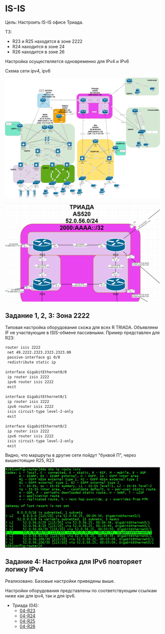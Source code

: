 # IS-IS #

Цель: Настроить IS-IS офисе Триада.

ТЗ:
- R23 и R25 находятся в зоне 2222
- R24 находится в зоне 24
- R26 находится в зоне 26

Настройка осуществляется одновременно для IPv4 и IPv6

Cхема сети ipv4, ipv6

![](/LECTURES/MODULE02/Lecture10/pictures/31.jpg)

![](/LECTURES/MODULE02/Lecture17/pictures/40.jpg)

##  Задание 1, 2, 3: Зона 2222

Типовая настройка оборудования схожа для всех R TRIADA. Объявляем IF не участвующие в ISIS-обмене пассивными. Пример представлен для R23: 

```
router isis 2222
 net 49.2222.2323.2323.2323.00
 passive-interface gi 0/0
 redistribute static ip

interface GigabitEthernet0/0
 ip router isis 2222
 ipv6 router isis 2222
 exit

interface GigabitEthernet0/1
 ip router isis 2222
 ipv6 router isis 2222
 isis circuit-type level-2-only
 exit

interface GigabitEthernet0/2
 ip router isis 2222
 ipv6 router isis 2222
 isis circuit-type level-2-only
 exit
```
Видно, что маршруты в другие сети пойдут "буквой П", через вышестоящие R25, R23

![](/LECTURES/MODULE02/Lecture17/pictures/41.jpg)


##  Задание 4: Настройка для IPv6 повторяет логику IPv4

Реализовано. Базовые настройки приведены выше.


Настройки оборудования представлены по соответствующим ссылкам ниже как для ipv4, так и для ipv6.

- Триада (04): 
   - [04-R23](/LECTURES/MODULE02/Lecture17/labs/configs/04-R23.txt)
   - [04-R24](/LECTURES/MODULE02/Lecture17/labs/configs/04-R24.txt)
   - [04-R25](/LECTURES/MODULE02/Lecture17/labs/configs/04-R25.txt)
   - [04-R26](/LECTURES/MODULE02/Lecture17/labs/configs/04-R26.txt)
